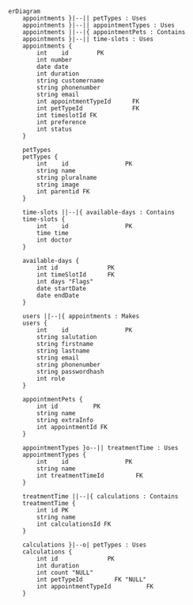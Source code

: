 ﻿```mermaid
erDiagram
    appointments }|--|| petTypes : Uses
    appointments }|--|| appointmentTypes : Uses
    appointments ||--|{ appointmentPets : Contains
    appointments }|--|| time-slots : Uses
    appointments {
        int    id        PK
        int number
        date date
        int duration
        string customername
        string phonenumber
        string email
        int appointmentTypeId      FK
        int petTypeId              FK       
        int timeslotId FK
        int preference 
        int status
    }    
    
    petTypes
    petTypes {
        int    id                PK
        string name           
        string pluralname 
        string image
        int parentid FK
    } 

    time-slots ||--|{ available-days : Contains
    time-slots {
        int    id                PK
        time time
        int doctor    
    }

    available-days {
        int id              PK
        int timeSlotId      FK
        int days "Flags"
        date startDate
        date endDate
    }

    users ||--|{ appointments : Makes
    users {
        int    id                PK
        string salutation
        string firstname
        string lastname
        string email
        string phonenumber
        string passwordhash
        int role
    }

    appointmentPets {
        int id          PK
        string name
        string extraInfo
        int appointmentId FK
    }

    appointmentTypes }o--|| treatmentTime : Uses
    appointmentTypes {
        int    id                PK
        string name
        int treatmentTimeId         FK
    } 

    treatmentTime ||--|{ calculations : Contains
    treatmentTime {
        int id PK
        string name
        int calculationsId FK
    }

    calculations }|--o| petTypes : Uses 
    calculations {
        int id              PK
        int duration
        int count "NULL"
        int petTypeId         FK "NULL"
        int appointmentTypeId          FK
    }
```